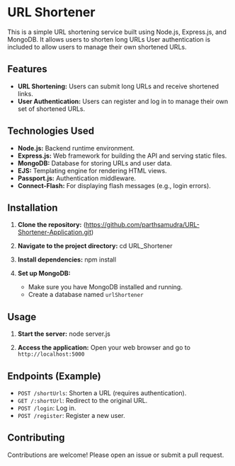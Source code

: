 # URL Shortener

This is a simple URL shortening service built using Node.js, Express.js, and MongoDB. It allows users to shorten long URLs User authentication is included to allow users to manage their own shortened URLs.

## Features

* **URL Shortening:**  Users can submit long URLs and receive shortened links.
* **User Authentication:** Users can register and log in to manage their own set of shortened URLs.

## Technologies Used

* **Node.js:** Backend runtime environment.
* **Express.js:** Web framework for building the API and serving static files.
* **MongoDB:** Database for storing URLs and user data.
* **EJS:** Templating engine for rendering HTML views.
* **Passport.js:** Authentication middleware.
* **Connect-Flash:** For displaying flash messages (e.g., login errors).

## Installation

1. **Clone the repository:**
   (https://github.com/parthsamudra/URL-Shortener-Application.git)

2. **Navigate to the project directory:**
   cd URL_Shortener  
  

3. **Install dependencies:**
   npm install

4. **Set up MongoDB:**
   * Make sure you have MongoDB installed and running.
   * Create a database named `urlShortener`

## Usage

1. **Start the server:**
   node server.js

2. **Access the application:**
   Open your web browser and go to `http://localhost:5000` 

## Endpoints (Example)

* `POST /shortUrls`: Shorten a URL (requires authentication).
* `GET /:shortUrl`: Redirect to the original URL.
* `POST /login`: Log in.
* `POST /register`: Register a new user.

## Contributing

Contributions are welcome! Please open an issue or submit a pull request.
